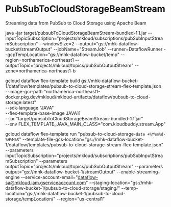 # PubSubToCloudStorageBeamStream
Streaming data from PubSub to Cloud Storage using Apache Beam

java -jar target/pubsubToCloudStorageBeamStream-bundled-1.1.jar --inputTopicSubscription="projects/mkloud/subscriptions/pubSubInputStreamSubscription" --windowSize=2 --output="gs://mhk-dataflow-bucket/streamOutput" --jobName="StreamJob" --runner=DataflowRunner --gcpTempLocation="gs://mhk-dataflow-bucket/temp" --region=northamerica-northeast1 --outputTopic="projects/mkloud/topics/pubSubOutputStream" --zone=northamerica-northeast1-b

gcloud dataflow flex-template build gs://mhk-dataflow-bucket-1/dataflow/templates/pubsub-to-cloud-storage-stream-flex-template.json \
--image-gcr-path "northamerica-northeast1-docker.pkg.dev/mkloud/mkloud-artifacts/dataflow/pubsub-to-cloud-storage:latest" \
--sdk-language "JAVA" \
--flex-template-base-image JAVA11 \
--jar "target/pubsubToCloudStorageBeamStream-bundled-1.1.jar" \
--env FLEX_TEMPLATE_JAVA_MAIN_CLASS="com.kloudbuddy.stream.App"


gcloud dataflow flex-template run "pubsub-to-cloud-storage-`date +%Y%m%d-%H%M%S`" --template-file-gcs-location="gs://mhk-dataflow-bucket-1/dataflow/templates/pubsub-to-cloud-storage-stream-flex-template.json" --parameters inputTopicSubscription="projects/mkloud/subscriptions/pubSubInputStreamSubscription" --parameters outputTopic="projects/mkloud/topics/pubSubOutputStream" --parameters output="gs://mhk-dataflow-bucket-1/streamOutput" --enable-streaming-engine --service-account-email="dataflow-sa@mkloud.iam.gserviceaccount.com" --staging-location="gs://mhk-dataflow-bucket-1/pubsub-to-cloud-storage/staging/" --temp-location="gs://mhk-dataflow-bucket-1/pubsub-to-cloud-storage/tempLocation/" --region="us-central1" 
